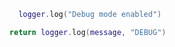 ```lua ctx.nvim/spec/data/src/main.lua:13
    logger.log("Debug mode enabled")
```

```lua ctx.nvim/spec/data/src/modules/admin/logs/logger.lua:23
  return logger.log(message, "DEBUG")
```
